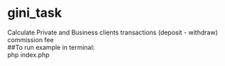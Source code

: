 # gini_task
Calculate Private and Business clients transactions (deposit - withdraw) commission fee <br/>
##To run example in terminal:<br/>
  php index.php
